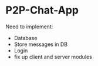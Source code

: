 # P2P-Chat-App

Need to implement:
- Database
- Store messages in DB
- Login
- fix up client and server modules
